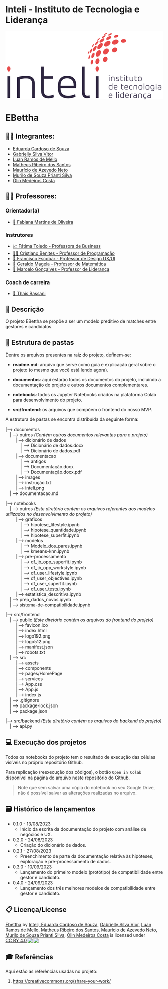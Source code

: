 # Inteli - Instituto de Tecnologia e Liderança 

<p align="center">
<a href= "https://www.inteli.edu.br/"><img src="documentos/outros/inteli.png" alt="Inteli - Instituto de Tecnologia e Liderança" border="0"></a>
</p>

# EBettha

## :student: Integrantes: 
- <a href="https://www.linkedin.com/in/eduarda-cardoso-de-souza-8bb802268/">Eduarda Cardoso de Souza</a>
- <a href="https://www.linkedin.com/in/gabriellysilvavitor/">Gabrielly Silva Vitor</a>
- <a href="https://www.linkedin.com/in/luan-ramos-de-mello-253b28268/">Luan Ramos de Mello</a> 
- <a href="https://www.linkedin.com/in/omatheusrsantos/">Matheus Ribeiro dos Santos</a> 
- <a href="https://www.linkedin.com/in/mauricio-azevedo-neto/">Maurício de Azevedo Neto</a>
- <a href="https://www.linkedin.com/in/murilo-prianti-0073111a1/">Murilo de Souza Prianti Silva</a> 
- <a href="https://www.linkedin.com/in/%C3%B3lin-medeiros-costa-b0a1b426a/">Ólin Medeiros Costa</a>

## :teacher: Professores:
### Orientador(a) 
- <a href="https://www.linkedin.com/in/fabiana-martins-de-oliveira-8993b0b2/">🧭 Fabiana Martins de Oliveira </a>
### Instrutores
- <a href="https://www.linkedin.com/in/fatima-toledo/">📈 Fátima Toledo - Professora de Business</a>
- <a href="https://www.linkedin.com/in/cristiano-benites-687647a8/">👨‍💻 Cristiano Benites - Professor de Programação</a> 
- <a href="https://www.linkedin.com/in/francisco-escobar/">🎨 Francisco Escobar - Professor de Design UX/UI </a> 
- <a href="https://www.linkedin.com/in/geraldo-magela-severino-vasconcelos-22b1b220/">🧮 Geraldo Magela - Professor de Matemática</a>
- <a href="https://www.linkedin.com/in/marcelo-gon%C3%A7alves-phd-a550652/">👑 Marcelo Gonçalves - Professor de Liderança </a>

### Coach de carreira
- <a href="https://www.linkedin.com/in/thais-bassani/">💪 Thaís Bassani</a>

## 📝 Descrição

O projeto EBettha se propõe a ser um modelo preditivo de matches entre gestores e candidatos.

## 📁 Estrutura de pastas

Dentre os arquivos presentes na raiz do projeto, definem-se:

- <b>readme.md</b>: arquivo que serve como guia e explicação geral sobre o projeto (o mesmo que você está lendo agora).

- <b>documentos</b>: aqui estarão todos os documentos do projeto, incluindo a documentação do projeto e outros documentos complementares.

- <b>notebooks</b>: todos os Jupyter Notebooks criados na plataforma Colab para desenvolvimento do projeto.

- <b>src/frontend</b>: os arquivos que compõem o frontend do nosso MVP.

A estrutura de pastas se encontra distribuída da seguinte forma:

|--> documentos<br>
&emsp;| --> outros _(Contém outros documentos relevantes para o projeto)_ <br>
&emsp; &emsp;| --> dicionário de dados <br>
&emsp; &emsp; &emsp;| --> Dicionário de dados.docx <br>
&emsp; &emsp; &emsp;| --> Dicionário de dados.pdf <br>
&emsp; &emsp;| --> documentacao <br>
&emsp; &emsp; &emsp;| --> antigos <br>
&emsp; &emsp; &emsp;| --> Documentação.docx <br>
&emsp; &emsp; &emsp;| --> Documentação.docx.pdf <br>
&emsp; &emsp;| --> images <br>
&emsp; &emsp;| --> instrução.txt <br>
&emsp; &emsp;| --> inteli.png <br>
&emsp;| --> documentacao.md <br>

|--> notebooks<br>
&emsp;| --> outros _(Este diretório contém os arquivos referentes aos modelos utilizados no desenvolvimento do projeto)_ <br>
&emsp; &emsp;| --> graficos <br>
&emsp; &emsp; &emsp;| --> hipotese_lifestyle.ipynb <br>
&emsp; &emsp; &emsp;| --> hipotese_quantidade.ipynb <br>
&emsp; &emsp; &emsp;| --> hipotese_superfit.ipynb <br>
&emsp; &emsp;| --> modelos <br>
&emsp; &emsp; &emsp;| --> Modelo_dos_pares.ipynb <br>
&emsp; &emsp; &emsp;| --> kmeans-knn.ipynb <br>
&emsp; &emsp;| --> pre-processamento <br>
&emsp; &emsp; &emsp;| --> df_jb_opp_superfit.ipynb <br>
&emsp; &emsp; &emsp;| --> df_jb_opp_workstyle.ipynb <br>
&emsp; &emsp; &emsp;| --> df_user_lifestyle.ipynb <br>
&emsp; &emsp; &emsp;| --> df_user_objectives.ipynb <br>
&emsp; &emsp; &emsp;| --> df_user_superfit.ipynb <br>
&emsp; &emsp; &emsp;| --> df_user_tests.ipynb <br>
&emsp; &emsp;| --> estatistica_descritiva.ipynb <br>
&emsp;| --> prep_dados_novos.ipynb <br>
&emsp;| --> sistema-de-compatibilidade.ipynb <br>

|--> src/frontend<br>
&emsp;| --> public _(Este diretório contém os arquivos do frontend do projeto)_ <br>
&emsp; &emsp;| --> favicon.ico <br>
&emsp; &emsp;| --> index.html <br>
&emsp; &emsp;| --> logo192.png <br>
&emsp; &emsp;| --> logo512.png <br>
&emsp; &emsp;| --> manifest.json <br>
&emsp; &emsp;| --> robots.txt <br>
&emsp;| --> src <br>
&emsp; &emsp;| --> assets <br>
&emsp; &emsp;| --> components <br>
&emsp; &emsp;| --> pages/HomePage <br>
&emsp; &emsp;| --> services <br>
&emsp; &emsp;| --> App.css <br>
&emsp; &emsp;| --> App.js <br>
&emsp; &emsp;| --> index.js <br>
&emsp;| --> .gitignore <br>
&emsp;| --> package-lock.json <br>
&emsp;| --> package.json <br>

|--> src/backend _(Este diretório contém os arquivos do backend do projeto)_ <br>
&emsp;| --> api.py <br>



## 💻 Execução dos projetos

Todos os notebooks do projeto tem o resultado de execução das células visíveis no próprio repositório Github.

Para replicação (reexecução dos códigos), o botão `Open in Colab` disponível na página do arquivo neste repositório do Github.
> Note que sem salvar uma cópia do notebook no seu Google Drive, não é possível salvar as alterações realizadas no arquivo.

## 🗃 Histórico de lançamentos

* 0.1.0 - 13/08/2023
    * Início da escrita da documentação do projeto com análise de negócios e UX.
* 0.2.0 - 24/08/2023
    * Criação do dicionário de dados.
* 0.2.1 - 27/08/2023
    * Preenchimento de parte da documentação relativa às hipóteses, exploração e pré-processamento de dados.
* 0.3.0 - 10/09/2023
    * Lançamento do primeiro modelo (protótipo) de compatibilidade entre gestor e candidato.
* 0.4.0 - 24/09/2023
    * Lançamento dos três melhores modelos de compatibilidade entre gestor e candidato.

## 📋 Licença/License

<p xmlns:cc="http://creativecommons.org/ns#" xmlns:dct="http://purl.org/dc/terms/"><a property="dct:title" rel="cc:attributionURL" href="https://github.com/2023M3T8-Inteli/grupo2/">Ebettha</a> by <a rel="cc:attributionURL dct:creator" property="cc:attributionName" href="https://inteli.edu.br/">Inteli, <a href="https://www.linkedin.com/in/eduarda-cardoso-de-souza-8bb802268/">Eduarda Cardoso de Souza</a>, <a href="https://www.linkedin.com/in/gabriellysilvavitor/">Gabrielly Silva Vior</a>, <a href="https://www.linkedin.com/in/luan-ramos-de-mello-253b28268/">Luan Ramos de Mello</a>, <a href="https://www.linkedin.com/in/omatheusrsantos/">Matheus Ribeiro dos Santos</a>, <a href="https://www.linkedin.com/in/mauricio-azevedo-neto/"> Maurício de Azevedo Neto</a>, <a href="https://www.linkedin.com/in/murilo-prianti-0073111a1/">Murilo de Souza Prianti Silva</a>, <a href="https://www.linkedin.com/in/%C3%B3lin-medeiros-costa-b0a1b426a/">Ólin Medeiros Costa</a></a> is licensed under <a href="http://creativecommons.org/licenses/by/4.0/?ref=chooser-v1" target="_blank" rel="license noopener noreferrer" style="display:inline-block;">CC BY 4.0<img style="height:22px!important;margin-left:3px;vertical-align:text-bottom;" src="https://mirrors.creativecommons.org/presskit/icons/cc.svg?ref=chooser-v1"><img style="height:22px!important;margin-left:3px;vertical-align:text-bottom;" src="https://mirrors.creativecommons.org/presskit/icons/by.svg?ref=chooser-v1"></a></p>

## 🎓 Referências

Aqui estão as referências usadas no projeto:

1. <https://creativecommons.org/share-your-work/>
